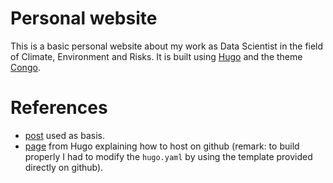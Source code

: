 # Personal website

This is a basic personal website about my work as Data Scientist in the field of Climate, Environment and Risks. It is built using [Hugo](https://gohugo.io/) and the theme [Congo](https://jpanther.github.io/congo/).

# References

- [post](https://schnerring.net/blog/create-a-hugo-website-with-github-pages-github-actions-and-cloudflare/) used as basis.
- [page](https://gohugo.io/hosting-and-deployment/hosting-on-github/) from Hugo explaining how to host on github (remark:  to build properly I had to modify the `hugo.yaml` by using the template provided directly on github).
